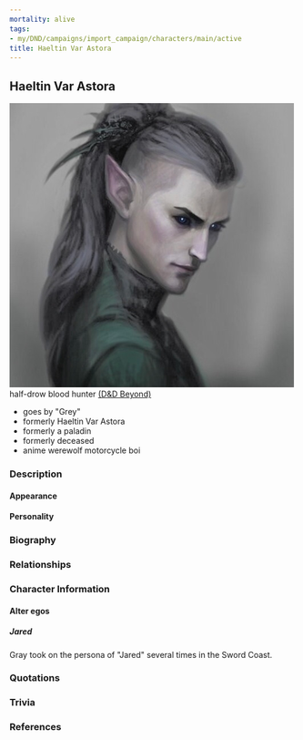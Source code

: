```yaml
---
mortality: alive
tags:
- my/DND/campaigns/import_campaign/characters/main/active
title: Haeltin Var Astora
---
```


## Haeltin Var Astora

![Pasted image 20211106142251.png](/images/dnd/pc-gray.png)
half-drow blood hunter
[(D&D Beyond)](https://ddb.ac/characters/1769763/nKFcbG)

- goes by "Grey"
- formerly Haeltin Var Astora
- formerly a paladin
- formerly deceased
- anime werewolf motorcycle boi

### Description

#### Appearance

#### Personality

### Biography

### Relationships

### Character Information

#### Alter egos

##### Jared

Gray took on the persona of "Jared" several times in the Sword Coast.

### Quotations

### Trivia

### References
